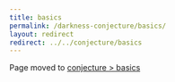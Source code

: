 ```yaml
---
title: basics
permalink: /darkness-conjecture/basics/
layout: redirect
redirect: ../../conjecture/basics
---
```


Page moved to [conjecture > basics](/conjecture/basics)

